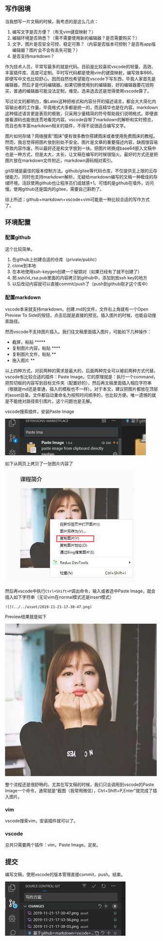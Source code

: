 ## 写作困境

当我想写一片文稿的时候，我考虑的是这么几点：

1. 编写文字是否方便？（有无vim键盘映射？）
2. 编辑环境是否熟悉？（需不需要使用新的编辑器？是否需要购买？）
3. 文字、图片是否安全可控、稳定可靠？（内容是否版本可控制？是否有app版编辑器？图片会不会有丢失可能？）
4. 是否支持markdown？

作为技术人员，平常写最多的就是代码。目前是比较喜欢vscode的轻量、高效、丰富插件库、高度可定制。平时写代码都是使用vim的键盘映射，编写效率666，即便写中文也比较舒心。因而自然也希望能在vscode下写东西，毕竟人家首先是编辑器，然后才是代码编辑器。如果切换使用别的编辑器，好的编辑器要花钱购买，普通的编辑器可能没法定制，难受。选来选去还是觉得使用vscode算了。

写过论文的都明白，像Latex这种把格式和内容分开的描述语言，都会大大简化内容输出者的工作量。毕竟格式大多都是统一的，而且精华也是在内容。markdown这种描述语言更是表现的极致，只采用少量精简的符号帮助我们说明格式。即便直接看源码也能很连贯地看完内容。vscode自带了markdown的解析和实时预览，而且也有丰富markdown相关的插件，不得不说很适合编写文字。

图片如何存储？网络搜索“图床”便有很多教你搭建图床或者使用免费图床的教程。然而，我总觉得把图片放到别处不安全。图片是文章的重要描述内容，缺图很容易导致内容作废。所以最好还是和文字放到一块。把图片转换成base64嵌入文稿中也是一种方式，但是太大，太长，让文稿在编写的时候很恼火。最好的方式还是把图片放在markdown文件附近，markdown源码相对索引。

git存储是最佳的版本控制方法。github/gitee等代码仓库，不仅提供无上限的云存储能力，同时也支持markdown解析，无疑给markdown编写的文稿一种极佳的存储环境。活跃使用github也让程序员们成就感+1。可惜的是github在墙外，访问慢。使用github还是国内的gitee，需要自己斟酌了。

综上所述：github+markdown+vscode+vim可能是一种比较合适的写作方式了。

## 环境配置

### 配置github

这个比较简单。

1. 在github上创建合适的仓库（private/public）
2. clone到本地
3. 在本地使用ssh-keygen创建一个秘钥对（如果已经有了就不创建了）
4. 把.ssh/id_rsa.pub里面的内容拷贝到github中，添加到放ssh key的地方
5. 以后改动内容就可以直接commit/push了（push到github刚才这个库中）

### 配置markdown

vscode本来就支持markdown。创建.md的文件，文件右上角就有一个Open Preview To Side的按钮，点击后就是直接的预览。插入图片的时候，也能自动搜索路径。

然而vscode不支持图片插入。我们往文稿里面插入图片，可能如下几种操作：

- 截屏，粘贴 *****
- 复制图片内容，粘贴 ****
- 复制图片文件，粘贴 **
- 拖入图片 **

以上四种方式，对前两种的需求是最大的，后面两种完全可以被前两种方式代替。vscode有比较合适的插件：Paste Image。它的原理就是：执行一个command，把剪切板的内容写到目标文件夹（配置好的），然后再文稿里面插入相应字符串（根据是md还是普通，插入的模板也不一样）。对于本文，建议把图片都放在顶层的asset目录。文件都自动重命名为按照时间顺序的，也比较方便。唯一遗憾的就是不能绝对路径索引图片。这个问题也是无解。

vscode搜索插件，安装Paste Image

![](../../asset/2019-11-21-17-38-03.png)


如下从网页上拷贝了一张图片内容了

![](../../asset/2019-11-21-17-33-56.png)

然后再vscode中执行`Ctrl+Shift+P`调出命令，输入或者选中Paste Image，就会插入如下字符串（无论vim在normal模式还是insert模式）

```
![](../../asset/2019-11-21-17-30-47.png)
```

Preview结果就是如下

![](../../asset/2019-11-21-17-30-47.png)

整个流程还是很舒畅的。尤其在写文稿的时候，我们只会调用到vscode的Paste Image一个命令，通常就是“截图（我常用微信），Ctrl+Shift+P,Enter”就完成了插入图片。

### vim

vscode搜索vim，安装插件就可以了。

### vscode

总共只需要两个插件：vim，Paste Image。足矣。

## 提交

编写文稿，使用vscode的版本管理直接commit，push。结束。

![](../../asset/2019-11-21-17-44-06.png)
